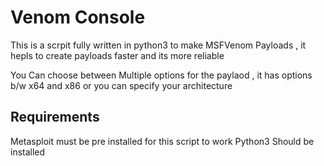 # Venom Console

This is a scrpit fully written in python3 to make MSFVenom Payloads , it hepls to create payloads faster and its more reliable  

You Can choose between Multiple options for the paylaod , it has options b/w x64 and x86 or you can specify your architecture

## Requirements 

Metasploit must be pre installed for this script to work 
Python3 Should be installed
